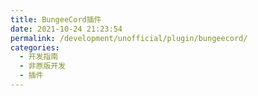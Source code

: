 ```yaml
---
title: BungeeCord插件
date: 2021-10-24 21:23:54
permalink: /development/unofficial/plugin/bungeecord/
categories: 
  - 开发指南
  - 非原版开发
  - 插件
---
```


